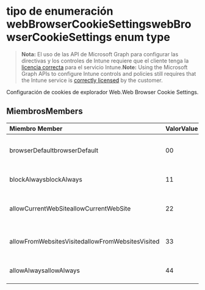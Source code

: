 # <a name="webbrowsercookiesettings-enum-type"></a><span data-ttu-id="ab14b-101">tipo de enumeración webBrowserCookieSettings</span><span class="sxs-lookup"><span data-stu-id="ab14b-101">webBrowserCookieSettings enum type</span></span>

> <span data-ttu-id="ab14b-102">**Nota:** El uso de las API de Microsoft Graph para configurar las directivas y los controles de Intune requiere que el cliente tenga la [licencia correcta](https://go.microsoft.com/fwlink/?linkid=839381) para el servicio Intune.</span><span class="sxs-lookup"><span data-stu-id="ab14b-102">**Note:** Using the Microsoft Graph APIs to configure Intune controls and policies still requires that the Intune service is [correctly licensed](https://go.microsoft.com/fwlink/?linkid=839381) by the customer.</span></span>

<span data-ttu-id="ab14b-103">Configuración de cookies de explorador Web.</span><span class="sxs-lookup"><span data-stu-id="ab14b-103">Web Browser Cookie Settings.</span></span>
## <a name="members"></a><span data-ttu-id="ab14b-104">Miembros</span><span class="sxs-lookup"><span data-stu-id="ab14b-104">Members</span></span>
|<span data-ttu-id="ab14b-105">Miembro	</span><span class="sxs-lookup"><span data-stu-id="ab14b-105">Member</span></span>|<span data-ttu-id="ab14b-106">Valor</span><span class="sxs-lookup"><span data-stu-id="ab14b-106">Value</span></span>|<span data-ttu-id="ab14b-107">Descripción</span><span class="sxs-lookup"><span data-stu-id="ab14b-107">Description</span></span>|
|:---|:---|:---|
|<span data-ttu-id="ab14b-108">browserDefault</span><span class="sxs-lookup"><span data-stu-id="ab14b-108">browserDefault</span></span>|<span data-ttu-id="ab14b-109">0</span><span class="sxs-lookup"><span data-stu-id="ab14b-109">0</span></span>|<span data-ttu-id="ab14b-110">Valor predeterminado de explorador, sin intención.</span><span class="sxs-lookup"><span data-stu-id="ab14b-110">Browser default value, no intent.</span></span>|
|<span data-ttu-id="ab14b-111">blockAlways</span><span class="sxs-lookup"><span data-stu-id="ab14b-111">blockAlways</span></span>|<span data-ttu-id="ab14b-112">1</span><span class="sxs-lookup"><span data-stu-id="ab14b-112">1</span></span>|<span data-ttu-id="ab14b-113">Bloquear siempre las cookies.</span><span class="sxs-lookup"><span data-stu-id="ab14b-113">Always block cookies.</span></span>|
|<span data-ttu-id="ab14b-114">allowCurrentWebSite</span><span class="sxs-lookup"><span data-stu-id="ab14b-114">allowCurrentWebSite</span></span>|<span data-ttu-id="ab14b-115">2</span><span class="sxs-lookup"><span data-stu-id="ab14b-115">2</span></span>|<span data-ttu-id="ab14b-116">Permitir que las cookies del sitio Web actual.</span><span class="sxs-lookup"><span data-stu-id="ab14b-116">Allow cookies from current Web site.</span></span>|
|<span data-ttu-id="ab14b-117">allowFromWebsitesVisited</span><span class="sxs-lookup"><span data-stu-id="ab14b-117">allowFromWebsitesVisited</span></span>|<span data-ttu-id="ab14b-118">3</span><span class="sxs-lookup"><span data-stu-id="ab14b-118">3</span></span>|<span data-ttu-id="ab14b-119">Permitir Cookies de sitios Web visitados.</span><span class="sxs-lookup"><span data-stu-id="ab14b-119">Allow Cookies from websites visited.</span></span>|
|<span data-ttu-id="ab14b-120">allowAlways</span><span class="sxs-lookup"><span data-stu-id="ab14b-120">allowAlways</span></span>|<span data-ttu-id="ab14b-121">4</span><span class="sxs-lookup"><span data-stu-id="ab14b-121">4</span></span>|<span data-ttu-id="ab14b-122">Permitir siempre cookies.</span><span class="sxs-lookup"><span data-stu-id="ab14b-122">Always allow cookies.</span></span>|



